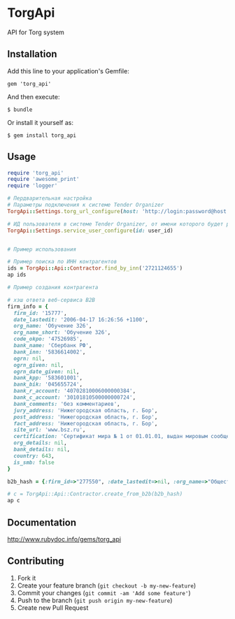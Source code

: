 # TorgApi

API for Torg system

## Installation

Add this line to your application's Gemfile:

    gem 'torg_api'

And then execute:

    $ bundle

Or install it yourself as:

    $ gem install torg_api

## Usage

```ruby
require 'torg_api'
require 'awesome_print'
require 'logger'

# Пердварительная настройка
# Параметры подключения к системе Tender Organizer
TorgApi::Settings.torg_url_configure(host: 'http://login:password@host:port', ssl: { verify_ssl: OpenSSL::SSL::VERIFY_NONE })

# ИД пользователя в системе Tender Organizer, от имени которого будет работать библиотека
TorgApi::Settings.service_user_configure(id: user_id)


# Пример использования

# Пример поиска по ИНН контрагентов
ids = TorgApi::Api::Contractor.find_by_inn('2721124655')
ap ids

# Пример создания контрагента

# хэш ответа веб-сервиса B2B
firm_info = {
  firm_id: '15777',
  date_lastedit: '2006-04-17 16:26:56 +1100',
  org_name: 'Обучение 326',
  org_name_short: 'Обучение 326',
  code_okpo: '47526985',
  bank_name: 'Сбербанк РФ',
  bank_inn: '5836614002',
  ogrn: nil,
  ogrn_given: nil,
  ogrn_date_given: nil,
  bank_kpp: '583601001',
  bank_bik: '045655724',
  bank_r_account: '40702810006000000384',
  bank_c_account: '30101810500000000724',
  bank_comments: 'без комментариев',
  jury_address: 'Нижегородская область, г. Бор',
  post_address: 'Нижегородская область, г. Бор',
  fact_address: 'Нижегородская область, г. Бор',
  site_url: 'www.bsz.ru',
  certification: 'Сертификат мира № 1 от 01.01.01, выдан мировым сообществом',
  org_details: nil,
  bank_details: nil,
  country: 643,
  is_smb: false
}

b2b_hash = {:firm_id=>"277550", :date_lastedit=>nil, :org_name=>"Общество с ограниченной ответственностью \"АГЕНТСТВО ИНТЕЛЛЕКТУАЛЬНОЙ СОБСТВЕННОСТИ \"ИНСО - ЭНЕРГО\"", :org_name_short=>"ООО \"АИС \"ИНСО - ЭНЕРГО\"", :code_okpo=>"51257002", :bank_name=>nil, :bank_inn=>"7728194072", :ogrn=>"1037739581197", :ogrn_given=>nil, :ogrn_date_given=>nil, :bank_kpp=>"772401001", :bank_bik=>nil, :bank_r_account=>nil, :bank_c_account=>nil, :bank_comments=>nil, :jury_address=>"115201, Россия, г. Москва, Каширское ш., д. 22, корп. 3", :post_address=>"115201, Россия, г. Москва, Каширское ш., д. 22, корп. 3", :fact_address=>"115201, Россия, г. Москва, Каширское ш., д. 22, корп. 3", :site_url=>nil, :certification=>nil, :org_details=>nil, :bank_details=>nil, :country=>643, :is_smb=>false}

# c = TorgApi::Api::Contractor.create_from_b2b(b2b_hash)
ap с
```

## Documentation

http://www.rubydoc.info/gems/torg_api

## Contributing

1. Fork it
2. Create your feature branch (`git checkout -b my-new-feature`)
3. Commit your changes (`git commit -am 'Add some feature'`)
4. Push to the branch (`git push origin my-new-feature`)
5. Create new Pull Request
